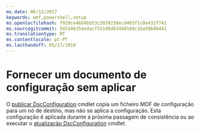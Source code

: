 ```yaml
---
ms.date: 06/12/2017
keywords: wmf,powershell,setup
ms.openlocfilehash: f929ce4684bb53c3039238ecd465f1c0e432f741
ms.sourcegitcommit: 54534635eedacf531d8d6344019dc16a50b8b441
ms.translationtype: MT
ms.contentlocale: pt-PT
ms.lasthandoff: 05/17/2018
---
```

# <a name="deliver-a-configuration-document-without-applying"></a>Fornecer um documento de configuração sem aplicar

O [publicar DscConfiguration](https://technet.microsoft.com/library/mt517875.aspx) cmdlet copia um ficheiro MOF de configuração para um nó de destino, mas não se aplica a configuração.
Esta configuração é aplicada durante a próxima passagem de consistência ou ao executar o [atualização DscConfiguration](https://technet.microsoft.com/library/mt143541.aspx) cmdlet.
